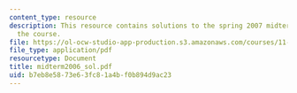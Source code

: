 ```yaml
---
content_type: resource
description: This resource contains solutions to the spring 2007 midterm exam for
  the course.
file: https://ol-ocw-studio-app-production.s3.amazonaws.com/courses/11-126j-economics-of-education-spring-2007/b7eb8e5873e63fc81a4bf0b894d9ac23_midterm2006_sol.pdf
file_type: application/pdf
resourcetype: Document
title: midterm2006_sol.pdf
uid: b7eb8e58-73e6-3fc8-1a4b-f0b894d9ac23
---
```

